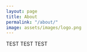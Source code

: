 ```yaml
---
layout: page
title: About
permalink: "/about/"
image: assets/images/logo.png
---
```


TEST TEST TEST


